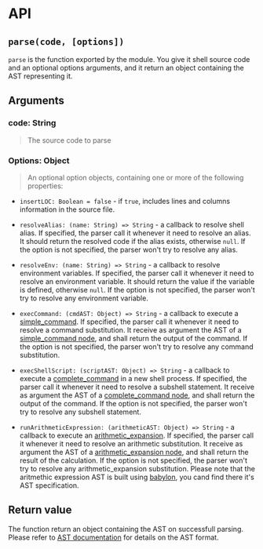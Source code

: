 # API

## `parse(code, [options])`

`parse` is the function exported by the module. You give it shell source code and an optional options arguments, and it return an object containing the AST representing it.

## Arguments

### code: String

>The source code to parse

### Options: Object

>An optional option objects, containing one or more of the following properties:

- `insertLOC: Boolean = false` - if `true`, includes lines and columns information in the source file.

- `resolveAlias: (name: String) => String` - a callback to resolve shell alias. If specified, the parser call it whenever it need to resolve an alias. It should return the resolved code if the alias exists, otherwise `null`. If the option is not specified, the parser won't try to resolve any alias.

- `resolveEnv: (name: String) => String` - a callback to resolve environment variables. If specified, the parser call it whenever it need to resolve an environment variable. It should return the value if the variable is defined, otherwise `null`. If the option is not specified, the parser won't try to resolve any environment variable.

- `execCommand: (cmdAST: Object) => String` - a callback to execute a [simple_command](https://github.com/vorpaljs/bash-parser/blob/master/docs/ast.md#simple_command). If specified, the parser call it whenever it need to resolve a command substitution. It receive as argument the AST of a [simple_command node](https://github.com/vorpaljs/bash-parser/blob/master/docs/ast.md#simple_command), and shall return the output of the command. If the option is not specified, the parser won't try to resolve any command substitution.

- `execShellScript: (scriptAST: Object) => String` - a callback to execute a [complete_command](https://github.com/vorpaljs/bash-parser/blob/master/docs/ast.md#complete_command) in a new shell process. If specified, the parser call it whenever it need to resolve a subshell statement. It receive as argument the AST of a [complete_command node](https://github.com/vorpaljs/bash-parser/blob/master/docs/ast.md#complete_command), and shall return the output of the command. If the option is not specified, the parser won't try to resolve any subshell statement.

- `runArithmeticExpression: (arithmeticAST: Object) => String` - a callback to execute an [arithmetic_expansion](https://github.com/vorpaljs/bash-parser/blob/master/docs/ast.md#arithmetic_expansion). If specified, the parser call it whenever it need to resolve an arithmetic substitution. It receive as argument the AST of a [arithmetic_expansion node](https://github.com/vorpaljs/bash-parser/blob/master/docs/ast.md#arithmetic_expansion), and shall return the result of the calculation. If the option is not specified, the parser won't try to resolve any arithmetic_expansion substitution. Please note that the aritmethic expression AST is built using [babylon](https://github.com/babel/babylon), you cand find there it's AST specification.

## Return value

The function return an object containing the AST on successfull parsing. Please refer to [AST documentation](https://github.com/vorpaljs/bash-parser/blob/master/docs/ast.md) for details on the AST format.

